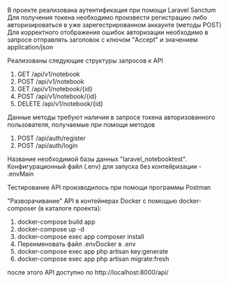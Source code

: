 
В проекте реализована аутентификация при помощи Laravel Sanctum
Для получения токена необходимо произвести регистрацию либо авторизироваться в уже зарегестрированном аккаунте (методы POST)
Для корректного отображения ошибок авторизации необходимо в запросе отправлять заголовок с ключом "Accept" и значением application/json

Реализованы следующие структуры запросов к API 

1) GET /api/v1/notebook
2) POST /api/v1/notebook
3) GET /api/v1/notebook/{id}
4) POST /api/v1/notebook/{id}
5) DELETE /api/v1/notebook/{id}

Данные методы требуют наличия в запросе токена авторизованного пользователя, получаемые при помощи методов 
1) POST /api/auth/register
2) POST /api/auth/login

Название необходимой базы данных "laravel_notebooktest". Конфигурационный файл (.env) для запуска без контейризации - .envMain


Тестирование API производилось при помощи программы Postman


"Разворачивание" API в контейнерах Docker с помощью docker-composer (в каталоге проекта):
1) docker-compose build app
2) docker-compose up -d
3) docker-compose exec app composer install
4) Переименовать файл .envDocker в .env 
5) docker-compose exec app php artisan key:generate
6) docker-compose exec app php artisan migrate:fresh

после этого API доступно по http://localhost:8000/api/
